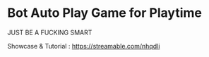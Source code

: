 # Bot Auto Play Game for Playtime
JUST BE A FUCKING SMART

Showcase & Tutorial : https://streamable.com/nhqdli
